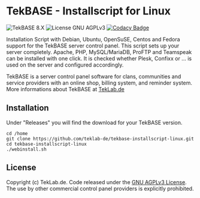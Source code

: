 # TekBASE - Installscript for Linux
![TekBASE 8.X](https://img.shields.io/badge/TekBASE-8.X-green.svg) ![License GNU AGPLv3](https://img.shields.io/badge/License-GNU_AGPLv3-blue.svg) [![Codacy Badge](https://api.codacy.com/project/badge/Grade/ab465eb926c04d3db4ce13c814b9e81c)](https://www.codacy.com/manual/ch.frankenstein/tekbase-installscript-linux?utm_source=github.com&amp;utm_medium=referral&amp;utm_content=teklab-de/tekbase-installscript-linux&amp;utm_campaign=Badge_Grade)

Installation Script with Debian, Ubuntu, OpenSuSE, Centos and Fedora support for the TekBASE server control panel. This script sets up your server completely. Apache, PHP, MySQL/MariaDB, ProFTP and Teamspeak can be installed with one click. It is checked whether Plesk, Confixx or ... is used on the server and configured accordingly. 

TekBASE is a server control panel software for clans, communities and service providers with an online shop, billing system, and reminder system. More informations about TekBASE at [TekLab.de](https://teklab.de)

## Installation
Under "Releases" you will find the download for your TekBASE version.

```
cd /home
git clone https://github.com/teklab-de/tekbase-installscript-linux.git
cd tekbase-installscript-linux
./webinstall.sh
```

## License
Copyright (c) TekLab.de. Code released under the [GNU AGPLv3 License](https://github.com/teklab-de/tekbase-installscript-linux/blob/master/LICENSE). The use by other commercial control panel providers is explicitly prohibited.
